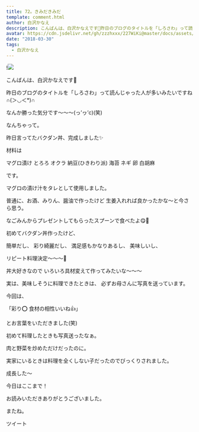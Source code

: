 ```yaml
---
title: 72。きみだきみだ
template: comment.html
author: 白沢かなえ
description: こんばんは、白沢かなえです🌷昨日のブログのタイトルを「しろさわ」って読んじゃった人が多いみたいですね∩(＞◡＜*)∩なんか勝った気分です〜〜〜(っ’ヮ’c)(笑)なん...
avatar: https://cdn.jsdelivr.net/gh/zzzhxxx/227WiKi@master/docs/assets/photo/avatar/kanae.jpg
date: "2018-03-30"
tags:
  - 白沢かなえ
---
```


!![](https://cdn.jsdelivr.net/gh/227WiKi/227WiKi-image@master/blog-image/kanae-2018-03-30_1.jpg)











こんばんは、白沢かなえです🌷




昨日のブログのタイトルを「しろさわ」って読んじゃった人が多いみたいですね∩(＞◡＜*)∩


なんか勝った気分です〜〜〜(っ’ヮ’c)(笑)




なんちゃって。














昨日言ってたバクダン丼、完成しました✨






材料は


マグロ漬け
とろろ
オクラ
納豆(ひきわり派)
海苔
ネギ
卵
白胡麻


です。




マグロの漬け汁をタレとして使用しました。


普通に、お酒、みりん、醤油で作ったけど
生姜入れれば良かったかな〜と今さら思う。










なごみんからプレゼントしてもらったスプーンで食べたよ😋🥄









初めてバクダン丼作ったけど、

簡単だし、
彩り綺麗だし、
満足感もかなりあるし、
美味しいし、

リピート料理決定〜〜〜🌸







丼大好きなので
いろいろ具材変えて作ってみたいな〜〜〜









実は、美味しそうに料理できたときは、
必ずお母さんに写真を送っています。




今回は、


「彩り⭕️ 食材の相性いいね👍」


とお言葉をいただきました(笑)







初めて料理したときも写真送ったなぁ。

肉と野菜を炒めただけだったのに。




実家にいるときは料理を全くしない子だったのでびっくりされました。






成長した〜












今日はここまで！







お読みいただきありがとうございました。


またね。


ツイート




